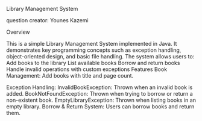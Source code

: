 Library Management System

question creator: Younes Kazemi


Overview

This is a simple Library Management System implemented in Java. It demonstrates key programming concepts such as exception handling, object-oriented design, and basic file handling. The system allows users to:
Add books to the library
List available books
Borrow and return books
Handle invalid operations with custom exceptions
Features
Book Management: Add books with title and page count.

Exception Handling:
InvalidBookException: Thrown when an invalid book is added.
BookNotFoundException: Thrown when trying to borrow or return a non-existent book.
EmptyLibraryException: Thrown when listing books in an empty library.
Borrow & Return System: Users can borrow books and return them.
